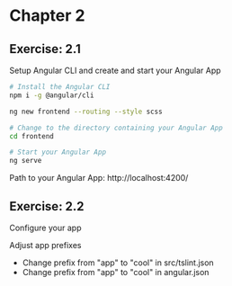 # Chapter 2
## Exercise: 2.1 
Setup Angular CLI and create and start your Angular App

```bash
# Install the Angular CLI
npm i -g @angular/cli
```

```bash
ng new frontend --routing --style scss

# Change to the directory containing your Angular App
cd frontend

# Start your Angular App
ng serve
```
Path to your Angular App: http://localhost:4200/

## Exercise: 2.2
Configure your app

Adjust app prefixes
<ul>
<li>Change prefix from "app" to "cool" in src/tslint.json</li>
<li>Change prefix from "app" to "cool" in angular.json</li>
</ul>